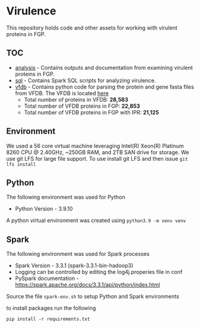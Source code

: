 # Virulence

This repository holds code and other assets for working with virulent proteins in FGP.

## TOC

* [analysis](analysis) - Contains outputs and documentation from examining virulent proteins in FGP.
* [sql](sql) - Contains Spark SQL scripts for analyzing virulence.
* [vfdb](vfdb) - Contains python code for parsing the protein and gene fasta files from VFDB. The VFDB is
  located [here]( http://www.mgc.ac.cn/VFs/)
    * Total number of proteins in VFDB: **28,583**
    * Total number of VFDB proteins in FGP: **22,853**
    * Total number of VFDB proteins in FGP with IPR: **21,125**
 
## Environment

We used a 56 core virtual machine leveraging Intel(R) Xeon(R) Platinum 8260 CPU @ 2.40GHz, ~250GB RAM, and 2TB SAN drive for storage. We use git LFS for large file support. To use install git LFS and then issue `git lfs install`

## Python

The following environment was used for Python

* Python Version - 3.9.10

A python virtual environment was created using `python3.9 -m venv venv`

## Spark

The following environment was used for Spark processes

* Spark Version - 3.3.1 (spark-3.3.1-bin-hadoop3)
* Logging can be controlled by editing the log4j.properies file in conf
* PySpark documentation - https://spark.apache.org/docs/3.3.1/api/python/index.html

Source the file `spark-env.sh` to setup Python and Spark environments

to install packages run the following

```
pip install -r requirements.txt
```
